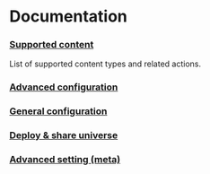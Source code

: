 # Documentation

### [Supported content](supported_content/index.md)
List of supported content types and related actions.

### [Advanced configuration](advanced_configuration)

### [General configuration](general_configuration)

### [Deploy & share universe](deploy_share_universe.md)

### [Advanced setting (meta)](advanced_setting.md)